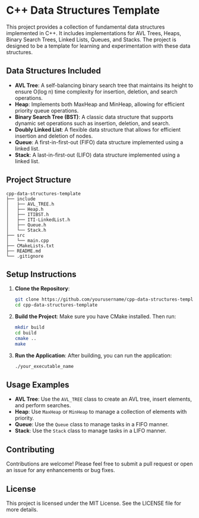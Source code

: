 # C++ Data Structures Template

This project provides a collection of fundamental data structures implemented in C++. It includes implementations for AVL Trees, Heaps, Binary Search Trees, Linked Lists, Queues, and Stacks. The project is designed to be a template for learning and experimentation with these data structures.

## Data Structures Included

- **AVL Tree**: A self-balancing binary search tree that maintains its height to ensure O(log n) time complexity for insertion, deletion, and search operations.
- **Heap**: Implements both MaxHeap and MinHeap, allowing for efficient priority queue operations.
- **Binary Search Tree (BST)**: A classic data structure that supports dynamic set operations such as insertion, deletion, and search.
- **Doubly Linked List**: A flexible data structure that allows for efficient insertion and deletion of nodes.
- **Queue**: A first-in-first-out (FIFO) data structure implemented using a linked list.
- **Stack**: A last-in-first-out (LIFO) data structure implemented using a linked list.

## Project Structure

```
cpp-data-structures-template
├── include
│   ├── AVL_TREE.h
│   ├── Heap.h
│   ├── ITIBST.h
│   ├── ITI-LinkedList.h
│   ├── Queue.h
│   └── Stack.h
├── src
│   └── main.cpp
├── CMakeLists.txt
├── README.md
└── .gitignore
```

## Setup Instructions

1. **Clone the Repository**:
   ```bash
   git clone https://github.com/yourusername/cpp-data-structures-template.git
   cd cpp-data-structures-template
   ```

2. **Build the Project**:
   Make sure you have CMake installed. Then run:
   ```bash
   mkdir build
   cd build
   cmake ..
   make
   ```

3. **Run the Application**:
   After building, you can run the application:
   ```bash
   ./your_executable_name
   ```

## Usage Examples

- **AVL Tree**: Use the `AVL_TREE` class to create an AVL tree, insert elements, and perform searches.
- **Heap**: Use `MaxHeap` or `MinHeap` to manage a collection of elements with priority.
- **Queue**: Use the `Queue` class to manage tasks in a FIFO manner.
- **Stack**: Use the `Stack` class to manage tasks in a LIFO manner.

## Contributing

Contributions are welcome! Please feel free to submit a pull request or open an issue for any enhancements or bug fixes.

## License

This project is licensed under the MIT License. See the LICENSE file for more details.